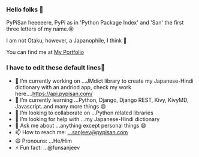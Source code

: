 ### Hello folks 👋

PyPiSan heeeeere, PyPi as in 'Python Package Index' and 'San' the first three letters of my name.😜

I am not Otaku, however, a Japanophile, I think 🤔

You can find me at [My Portfolio](https://www.pypisan.com)
<!--
**PyPiSan/PyPisan** is a ✨ _special_ ✨ repository because its `README.md` (this file) appears on your GitHub profile.-->

### I have to edit these default lines🤣
- 🔭 I’m currently working on ...JMdict library to create my Japanese-Hindi dictionary with an andriod app, 
     check my work here....https://api.pypisan.com/
- 🌱 I’m currently learning ...Python, Django, Django REST, Kivy, KivyMD, Javascript..and many more things 😄
- 👯 I’m looking to collaborate on ...Python related libraries
- 🤔 I’m looking for help with ...my Japanese-Hindi dictionary
- 💬 Ask me about ...anything except personal things 😄
- 📫 How to reach me: ...sanjeev@pypisan.com
- 😄 Pronouns: ...He/Him
- ⚡ Fun fact: ...@funsanjeev
